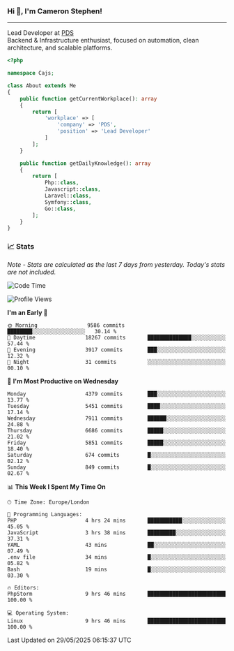 ### Hi 👋, I'm Cameron Stephen!

---

Lead Developer at [PDS](https://prindatasolutions.co.uk)  
Backend & Infrastructure enthusiast, focused on automation, clean architecture, and scalable platforms.


```php
<?php

namespace Cajs;

class About extends Me
{
    public function getCurrentWorkplace(): array
    {
        return [
            'workplace' => [
                'company' => 'PDS',
                'position' => 'Lead Developer'
            ]
        ];
    }

    public function getDailyKnowledge(): array
    {
        return [
            Php::class,
            Javascript::class,
            Laravel::class,
            Symfony::class,
            Go::class,
        ];
    }
}
```

### 📈 Stats
<p><em>Note - Stats are calculated as the last 7 days from yesterday. Today's stats are not included.</em></p>


<!--START_SECTION:waka-->
![Code Time](http://img.shields.io/badge/Code%20Time-4%2C496%20hrs%2048%20mins-blue)

![Profile Views](http://img.shields.io/badge/Profile%20Views-0-blue)

**I'm an Early 🐤** 

```text
🌞 Morning                9586 commits        ████████░░░░░░░░░░░░░░░░░   30.14 % 
🌆 Daytime                18267 commits       ██████████████░░░░░░░░░░░   57.44 % 
🌃 Evening                3917 commits        ███░░░░░░░░░░░░░░░░░░░░░░   12.32 % 
🌙 Night                  31 commits          ░░░░░░░░░░░░░░░░░░░░░░░░░   00.10 % 
```
📅 **I'm Most Productive on Wednesday** 

```text
Monday                   4379 commits        ███░░░░░░░░░░░░░░░░░░░░░░   13.77 % 
Tuesday                  5451 commits        ████░░░░░░░░░░░░░░░░░░░░░   17.14 % 
Wednesday                7911 commits        ██████░░░░░░░░░░░░░░░░░░░   24.88 % 
Thursday                 6686 commits        █████░░░░░░░░░░░░░░░░░░░░   21.02 % 
Friday                   5851 commits        █████░░░░░░░░░░░░░░░░░░░░   18.40 % 
Saturday                 674 commits         █░░░░░░░░░░░░░░░░░░░░░░░░   02.12 % 
Sunday                   849 commits         █░░░░░░░░░░░░░░░░░░░░░░░░   02.67 % 
```


📊 **This Week I Spent My Time On** 

```text
🕑︎ Time Zone: Europe/London

💬 Programming Languages: 
PHP                      4 hrs 24 mins       ███████████░░░░░░░░░░░░░░   45.05 % 
JavaScript               3 hrs 38 mins       █████████░░░░░░░░░░░░░░░░   37.31 % 
YAML                     43 mins             ██░░░░░░░░░░░░░░░░░░░░░░░   07.49 % 
.env file                34 mins             █░░░░░░░░░░░░░░░░░░░░░░░░   05.82 % 
Bash                     19 mins             █░░░░░░░░░░░░░░░░░░░░░░░░   03.30 % 

🔥 Editors: 
PhpStorm                 9 hrs 46 mins       █████████████████████████   100.00 % 

💻 Operating System: 
Linux                    9 hrs 46 mins       █████████████████████████   100.00 % 
```


 Last Updated on 29/05/2025 06:15:37 UTC
<!--END_SECTION:waka-->

